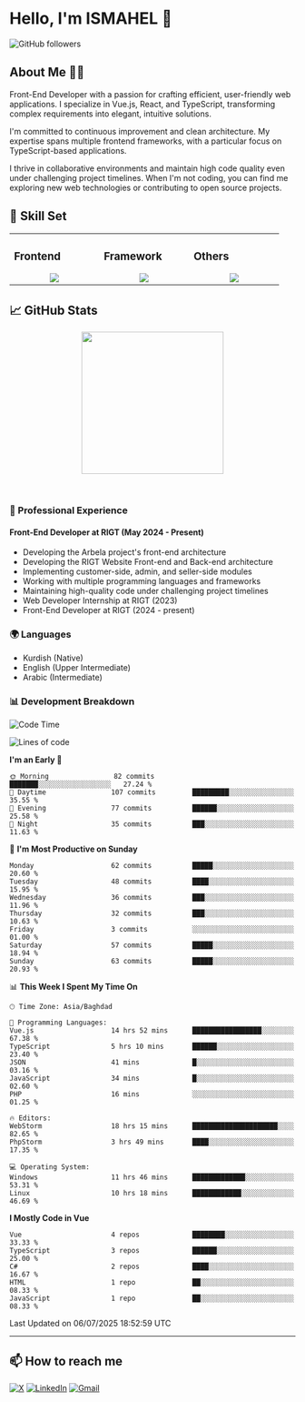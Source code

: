 # Hello, I'm ISMAHEL 👋 
![GitHub followers](https://img.shields.io/github/followers/ismahelZero) 

## About Me 👨‍💻
Front-End Developer with a passion for crafting efficient, user-friendly web applications. I specialize in Vue.js, React, and TypeScript, transforming complex requirements into elegant, intuitive solutions.

I'm committed to continuous improvement and clean architecture. My expertise spans multiple frontend frameworks, with a particular focus on TypeScript-based applications.

I thrive in collaborative environments and maintain high code quality even under challenging project timelines. When I'm not coding, you can find me exploring new web technologies or contributing to open source projects.

## 💼 Skill Set

<table><tr><td valign="top" width="25%">

### Frontend  
<a href="https://github.com/ismahelZero">
<div align="center">  
       <img src="https://skillicons.dev/icons?i=html,css,bootstrap,tailwind,js,ts&perline=4" /> 
</div>
</a>
 </td><td valign="top" width="25%">
        
### Framework
<a href="https://github.com/ismahelZero">
<div align="center">
       <img src="https://skillicons.dev/icons?i=vuejs,nuxtjs,react&perline=4" /> 
</div>
</a>

</td><td valign="top" width="25%">
  
### Others
<a href="https://github.com/ismahelZero">
<div align="center">
       <img src="https://skillicons.dev/icons?i=git,github,npm,figma,vscode,webstorm,discord,vscodeqt&perline=4" /> 
</div>
</a>
</td>
</tr></table>


## 📈 GitHub Stats
<!-- Activity Graph -->
<p align="center">
  <a href="https://github.com/ismahelZero">
    <img height=250 src="https://github-readme-activity-graph.vercel.app/graph?username=ismahelZero&bg_color=282c34&color=FDFD96&line=FDFD96&point=FFFFFF&area_color=79FE96&border_radius=24.5&title_color=FDFD96&border_radius=20px"/>
  </a> 
</p>

<br>

### 💼 Professional Experience
#### Front-End Developer at RIGT (May 2024 - Present)
- Developing the Arbela project's front-end architecture
- Developing the RIGT Website Front-end and Back-end architecture
- Implementing customer-side, admin, and seller-side modules
- Working with multiple programming languages and frameworks
- Maintaining high-quality code under challenging project timelines
- Web Developer Internship at RIGT (2023)
- Front-End Developer at RIGT (2024 - present)

### 🌍 Languages
- Kurdish (Native)
- English (Upper Intermediate)
- Arabic (Intermediate)

### 📊 Development Breakdown
<!--START_SECTION:waka-->
![Code Time](http://img.shields.io/badge/Code%20Time-1%2C195%20hrs%2030%20mins-blue)

![Lines of code](https://img.shields.io/badge/From%20Hello%20World%20I%27ve%20Written-4.3%20million%20lines%20of%20code-blue)

**I'm an Early 🐤** 

```text
🌞 Morning                82 commits          ███████░░░░░░░░░░░░░░░░░░   27.24 % 
🌆 Daytime                107 commits         █████████░░░░░░░░░░░░░░░░   35.55 % 
🌃 Evening                77 commits          ██████░░░░░░░░░░░░░░░░░░░   25.58 % 
🌙 Night                  35 commits          ███░░░░░░░░░░░░░░░░░░░░░░   11.63 % 
```
📅 **I'm Most Productive on Sunday** 

```text
Monday                   62 commits          █████░░░░░░░░░░░░░░░░░░░░   20.60 % 
Tuesday                  48 commits          ████░░░░░░░░░░░░░░░░░░░░░   15.95 % 
Wednesday                36 commits          ███░░░░░░░░░░░░░░░░░░░░░░   11.96 % 
Thursday                 32 commits          ███░░░░░░░░░░░░░░░░░░░░░░   10.63 % 
Friday                   3 commits           ░░░░░░░░░░░░░░░░░░░░░░░░░   01.00 % 
Saturday                 57 commits          █████░░░░░░░░░░░░░░░░░░░░   18.94 % 
Sunday                   63 commits          █████░░░░░░░░░░░░░░░░░░░░   20.93 % 
```


📊 **This Week I Spent My Time On** 

```text
🕑︎ Time Zone: Asia/Baghdad

💬 Programming Languages: 
Vue.js                   14 hrs 52 mins      █████████████████░░░░░░░░   67.38 % 
TypeScript               5 hrs 10 mins       ██████░░░░░░░░░░░░░░░░░░░   23.40 % 
JSON                     41 mins             █░░░░░░░░░░░░░░░░░░░░░░░░   03.16 % 
JavaScript               34 mins             █░░░░░░░░░░░░░░░░░░░░░░░░   02.60 % 
PHP                      16 mins             ░░░░░░░░░░░░░░░░░░░░░░░░░   01.25 % 

🔥 Editors: 
WebStorm                 18 hrs 15 mins      █████████████████████░░░░   82.65 % 
PhpStorm                 3 hrs 49 mins       ████░░░░░░░░░░░░░░░░░░░░░   17.35 % 

💻 Operating System: 
Windows                  11 hrs 46 mins      █████████████░░░░░░░░░░░░   53.31 % 
Linux                    10 hrs 18 mins      ████████████░░░░░░░░░░░░░   46.69 % 
```

**I Mostly Code in Vue** 

```text
Vue                      4 repos             ████████░░░░░░░░░░░░░░░░░   33.33 % 
TypeScript               3 repos             ██████░░░░░░░░░░░░░░░░░░░   25.00 % 
C#                       2 repos             ████░░░░░░░░░░░░░░░░░░░░░   16.67 % 
HTML                     1 repo              ██░░░░░░░░░░░░░░░░░░░░░░░   08.33 % 
JavaScript               1 repo              ██░░░░░░░░░░░░░░░░░░░░░░░   08.33 % 
```




 Last Updated on 06/07/2025 18:52:59 UTC
<!--END_SECTION:waka-->

---
## 📫 How to reach me
[![X](https://img.shields.io/badge/X-informational?style=for-the-badge&logo=X&logoColor=white)](https://www.twitter.com/ismahel_zero/)
[![LinkedIn](https://img.shields.io/badge/LinkedIn-0077B5?style=for-the-badge&logo=linkedin&logoColor=white)](https://linkedin.com/in/ismahel-zero-1053b4228)
[![Gmail](https://img.shields.io/badge/Gmail-informational?style=for-the-badge&color=EA4335&logo=gmail&logoColor=white)](mailto:ismahel.zero94@gmail.com?subject=Hey!)
